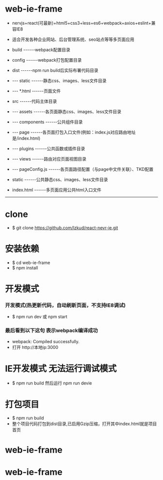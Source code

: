 # web-ie-frame
 - nervjs+react(可最新)+html5+css3+less+es6+webpack+axios+eslint+兼容IE8
 - 适合开发各种企业网站、后台管理系统、seo站点等等多页面应用
 
 - build           ------webpack配置目录
 - config          ------webpack打包配置目录
 - dist            ------npm run build后实际布署代码目录
 - --- static      ------静态css、images、less文件目录
 - --- *.html      ------页面文件
 - src             ------代码主体目录
 - --- assets      ------各页面静态css、images、less文件目录
 - --- components  ------公共组件目录
 - --- page        ------各页面打包入口文件(例如：index.js对应路由地址是/index.html)
 - --- plugins     ------公共函数或插件目录
 - --- views       ------路由对应页面视图目录
 - --- pageConfig.js     ------各页面路径配置（与page中文件关联）、TKD配置
 - static          ------公共静态css、images、less文件目录
 - index.html      ------多页面应用公共html入口文件

---

# clone
 - $ git clone https://github.com/lzkud/react-nevr-ie.git

# 安装依赖
 - $ cd web-ie-frame
 - $ npm install

# 开发模式

### 开发模式(热更新代码，自动刷新页面，不支持IE8调试)
 - $ npm run dev  或  npm start

### 最后看到以下这句 表示webpack编译成功
 - webpack: Compiled successfully.
 - 打开 http://本地ip:3000
 
# IE开发模式 无法运行调试模式 
 - $ npm run build  然后运行   npm run devie

# 打包项目
 - $ npm run build
 - 整个项目代码打包到dist目录,已启用Gzip压缩，打开其中index.html就是项目 首页
# web-ie-frame
# web-ie-frame
